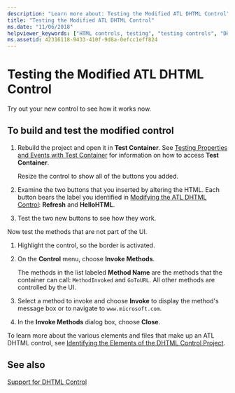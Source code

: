 ```yaml
---
description: "Learn more about: Testing the Modified ATL DHTML Control"
title: "Testing the Modified ATL DHTML Control"
ms.date: "11/06/2018"
helpviewer_keywords: ["HTML controls, testing", "testing controls", "DHTML controls, testing"]
ms.assetid: 42316118-9433-410f-9d8a-0efcc1eff824
---
```

# Testing the Modified ATL DHTML Control

Try out your new control to see how it works now.

## To build and test the modified control

1. Rebuild the project and open it in **Test Container**. See [Testing Properties and Events with Test Container](../mfc/testing-properties-and-events-with-test-container.md) for information on how to access **Test Container**.

   Resize the control to show all of the buttons you added.

1. Examine the two buttons that you inserted by altering the HTML. Each button bears the label you identified in [Modifying the ATL DHTML Control](../atl/modifying-the-atl-dhtml-control.md): **Refresh** and **HelloHTML**.

1. Test the two new buttons to see how they work.

Now test the methods that are not part of the UI.

1. Highlight the control, so the border is activated.

1. On the **Control** menu, choose **Invoke Methods**.

   The methods in the list labeled **Method Name** are the methods that the container can call: `MethodInvoked` and `GoToURL`. All other methods are controlled by the UI.

1. Select a method to invoke and choose **Invoke** to display the method's message box or to navigate to `www.microsoft.com`.

1. In the **Invoke Methods** dialog box, choose **Close**.

To learn more about the various elements and files that make up an ATL DHTML control, see [Identifying the Elements of the DHTML Control Project](../atl/identifying-the-elements-of-the-dhtml-control-project.md).

## See also

[Support for DHTML Control](../atl/atl-support-for-dhtml-controls.md)
